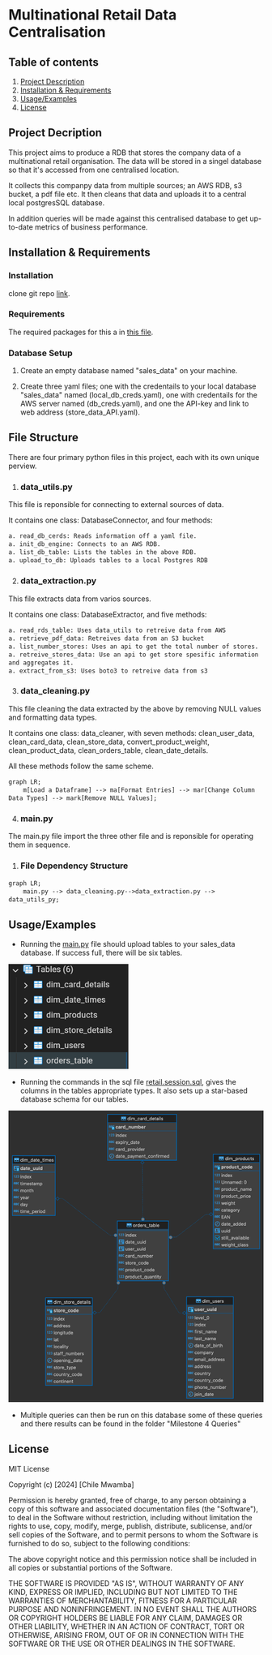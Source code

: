 # Multinational Retail Data Centralisation

## Table of contents

1. [Project Description](#project-decription)
1. [Installation & Requirements](#installation--requirements)
1. [Usage/Examples](#usageexamples)
1. [License](#license)

## Project Decription

This project aims to produce a RDB that stores the company data of a multinational retail organisation. The data will be stored in a singel database so that it's accessed from one centralised location.

It collects this companpy data from multiple sources; an AWS RDB, s3 bucket, a pdf file etc. It then cleans that data and uploads it to a central local postgresSQL database.

In addition queries will be made against this centralised database to get up-to-date metrics of business performance.

## Installation & Requirements

### Installation

clone git repo [link](https://github.com/ChileMathAcc/multinational-retail-data-centralisation578.git).

### Requirements

The required packages for this a in [this file](requirements.txt).

### Database Setup

1. Create an empty database named "sales_data" on your machine.

2. Create three yaml files; one with the credentails to your local database "sales_data" named (local_db_creds.yaml), one with credentails for the AWS server named (db_creds.yaml), and one the API-key and link to web address (store_data_API.yaml).

## File Structure

There are four primary python files in this project, each with its own unique perview.

1. ### data_utils.py

This file is reponsible for connecting to external sources of data.

It contains one class: DatabaseConnector, and four methods:

    a. read_db_cerds: Reads information off a yaml file.
    a. init_db_engine: Connects to an AWS RDB.
    a. list_db_table: Lists the tables in the above RDB.
    a. upload_to_db: Uploads tables to a local Postgres RDB

2. ### data_extraction.py

This file extracts data from varios sources.

It contains one class: DatabaseExtractor, and five methods:

    a. read_rds_table: Uses data_utils to retreive data from AWS
    a. retrieve_pdf_data: Retreives data from an S3 bucket
    a. list_number_stores: Uses an api to get the total number of stores.
    a. retreive_stores_data: Use an api to get store spesific information and aggregates it.
    a. extract_from_s3: Uses boto3 to retreive data from s3

3. ### data_cleaning.py

This file cleaning the data extracted by the above by removing NULL values and formatting data types.

It contains one class: data_cleaner, with seven methods: clean_user_data, clean_card_data, clean_store_data, convert_product_weight, clean_product_data, clean_orders_table, clean_date_details.

All these methods follow the same scheme.

```mermaid
graph LR;
    m[Load a Dataframe] --> ma[Format Entries] --> mar[Change Column Data Types] --> mark[Remove NULL Values];
```

4. ### main.py

The main.py file import the three other file and is reponsible for operating them in sequence.

1. ### File Dependency Structure

```mermaid
graph LR;
    main.py --> data_cleaning.py-->data_extraction.py --> data_utils_py;
```

## Usage/Examples


- Running the [main.py](main.py) file should upload tables to your sales_data database. If success full, there will be six tables.

![Tables in database](Images\image.png)

- Running the commands in the sql file [retail.session.sql](retail.session.sql), gives the columns in the tables appropriate types. It also sets up a star-based database schema for our tables.

![Star Schema](Images\sales_data_STAR.png)

- Multiple queries can then be run on this database some of these queries and there results can be found in the folder "Milestone 4 Queries"

## License

MIT License

Copyright (c) [2024] [Chile Mwamba]

Permission is hereby granted, free of charge, to any person obtaining a copy
of this software and associated documentation files (the "Software"), to deal
in the Software without restriction, including without limitation the rights
to use, copy, modify, merge, publish, distribute, sublicense, and/or sell
copies of the Software, and to permit persons to whom the Software is
furnished to do so, subject to the following conditions:

The above copyright notice and this permission notice shall be included in all
copies or substantial portions of the Software.

THE SOFTWARE IS PROVIDED "AS IS", WITHOUT WARRANTY OF ANY KIND, EXPRESS OR
IMPLIED, INCLUDING BUT NOT LIMITED TO THE WARRANTIES OF MERCHANTABILITY,
FITNESS FOR A PARTICULAR PURPOSE AND NONINFRINGEMENT. IN NO EVENT SHALL THE
AUTHORS OR COPYRIGHT HOLDERS BE LIABLE FOR ANY CLAIM, DAMAGES OR OTHER
LIABILITY, WHETHER IN AN ACTION OF CONTRACT, TORT OR OTHERWISE, ARISING FROM,
OUT OF OR IN CONNECTION WITH THE SOFTWARE OR THE USE OR OTHER DEALINGS IN THE
SOFTWARE.